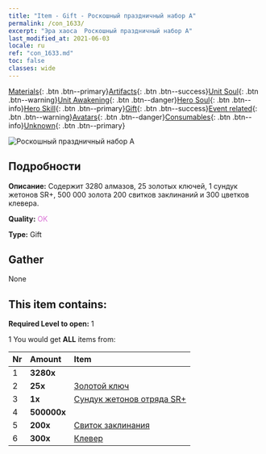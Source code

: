 ```yaml
---
title: "Item - Gift - Роскошный праздничный набор A"
permalink: /con_1633/
excerpt: "Эра хаоса  Роскошный праздничный набор A"
last_modified_at: 2021-06-03
locale: ru
ref: "con_1633.md"
toc: false
classes: wide
---
```

 [Materials](/ItemsRU/){: .btn .btn--primary}[Artifacts](/ItemsRU/Artifacts/){: .btn .btn--success}[Unit Soul](/ItemsRU/UnitSoul/){: .btn .btn--warning}[Unit Awakening](/ItemsRU/UnitAwakening/){: .btn .btn--danger}[Hero Soul](/ItemsRU/HeroSoul/){: .btn .btn--info}[Hero Skill](/ItemsRU/HeroSkill/){: .btn .btn--primary}[Gift](/ItemsRU/Gift/){: .btn .btn--success}[Event related](/ItemsRU/Events/){: .btn .btn--warning}[Avatars](/ItemsRU/Avatars/){: .btn .btn--danger}[Consumables](/ItemsRU/Consumables/){: .btn .btn--info}[Unknown](/ItemsRU/Unknown/){: .btn .btn--primary}

 ![Роскошный праздничный набор A](/images/t/i_907249.png)

## Подробности
 **Описание:** Содержит 3280 алмазов, 25 золотых ключей, 1 сундук жетонов SR+, 500 000 золота 200 свитков заклинаний и 300 цветков клевера.

 **Quality:** <span style="color: #DA70D6">OK</span>

 **Type:** Gift

## Gather

  None

## This item contains:

 **Required Level to open:** 1

 1 You would get **ALL** items  from:

  | Nr | Amount |     Item    |
  |:---|:-------|:------------|
  | 1 |  **3280x** | <i class="fas fa-gem"/> |  | 
  | 2 |  **25x** | [Золотой ключ](/ItemsRU/con_783/) |  | 
  | 3 |  **1x** | [Сундук жетонов отряда SR+](/ItemsRU/con_1598/) |  | 
  | 4 |  **500000x** | <i class="fas fa-coins"/> |  | 
  | 5 |  **200x** | [Свиток заклинания](/ItemsRU/con_694/) |  | 
  | 6 |  **300x** | [Клевер](/ItemsRU/con_537/) |  | 
